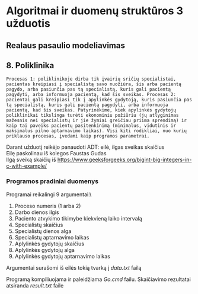 # Algoritmai ir duomenų struktūros 3 užduotis
## Realaus pasaulio modeliavimas
## 8. Poliklinika

    Procesas 1: poliklinikoje dirba tik įvairių sričių specialistai, pacientas kreipiasi į specialistą savo nuožiūra, šis arba pacientą pagydo, arba pasiunčia pas tą specialistą, kuris gali pacientą pagydyti, arba informuoja pacientą, kad šis sveikas. Procesas 2: pacientai gali kreipiasi tik į apylinkės gydytoją, kuris pasiunčia pas tą specialistą, kuris gali pacientą pagydyti, arba informuoja pacientą, kad šis sveikas. Patyrinėkime, kiek apylinkės gydytojų poliklinikai tikslinga turėti ekonominiu požiūriu (jų atlyginimas mažesnis nei specialistų ir jie žymiai greičiau priima sprendimą) ir kaip tai paveiks pacientų pasitenkinimą (minimalus, vidutinis ir maksimalus pilno aptarnavimo laikas). Visi kiti rodikliai, nuo kurių priklauso procesas, įvedami kaip programos parametrai.

Darant užduotį reikėjo panaudoti ADT: eilė, ilgas sveikas skaičius\
Eilę paskolinau iš kolegos Faustas Gudas\
Ilgą sveiką skaičių iš https://www.geeksforgeeks.org/bigint-big-integers-in-c-with-example/

### Programos pradiniai duomenys
Programai reikalingi 9 argumentai:\
1. Proceso numeris (1 arba 2)
2. Darbo dienos ilgis
3. Paciento atvykimo tikimybe kiekvieną laiko intervalą
4. Specialistų skaičius
5. Specialistų dienos alga
6. Specialistų aptarnavimo laikas
7. Aplylinkės gydytojų skaičius
8. Aplylinkės gydytojų alga
9. Aplylinkės gydytojų aptarnavimo laikas

Argumentai surašomi iš eilės tokią tvarką į *data.txt* failą

Programą kompiliuojama ir paleidžiama *Go.cmd* failu. Skaičiavimo rezultatai atsiranda *result.txt* faile